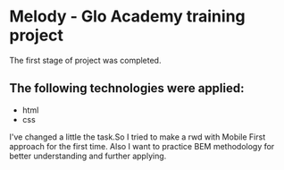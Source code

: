 # Melody - Glo Academy training project
The first stage of project was completed.
## The following technologies were applied: 
- html
- css

I've changed a little the task.So I tried to make a rwd with Mobile First approach for the first time.
Also I want to practice BEM methodology for better understanding and further applying. 

